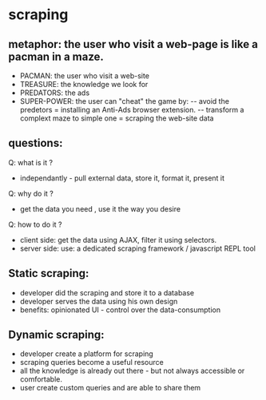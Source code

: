 scraping
====

**metaphor:** the user who visit a web-page is like a pacman in a maze.
-----
- PACMAN: the user who visit a web-site
- TREASURE: the knowledge we look for
- PREDATORS: the ads
- SUPER-POWER: the user can "cheat" the game by:
-- avoid the predetors = installing an Anti-Ads browser extension.
-- transform a complext maze to simple one = scraping the web-site data

questions:
---
Q: what is it ?
- independantly - pull external data, store it, format it, present it

Q: why do it ?
- get the data you need , use it the way you desire

Q: how to do it ?
- client side: get the data using AJAX, filter it using selectors.
- server side: use:  a dedicated scraping framework /  javascript REPL tool

**Static scraping:**
-----
- developer did the scraping and store it to a database
- developer serves the data using his own design
- benefits: opinionated UI - control over the data-consumption

**Dynamic scraping:**
-----
- developer create a platform for scraping
- scraping queries become a useful resource 
- all the knowledge is already out there - but not always accessible or comfortable.
- user create custom queries and are able to share them
